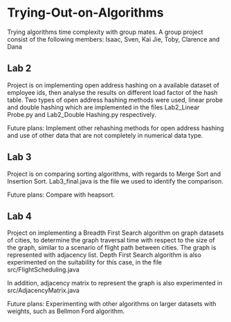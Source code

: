 # Trying-Out-on-Algorithms
Trying algorithms time complexity with group mates.
A group project consist of the following members:
Isaac, Sven, Kai Jie, Toby, Clarence and Dana

## Lab 2
Project is on implementing open address hashing on a available dataset of employee ids, then analyse the results on different load factor of the hash table. Two types of open address hashing methods were used, linear probe and double hashing which are implemented in the files Lab2_Linear Probe.py and Lab2_Double Hashing.py respectively.

Future plans:
Implement other rehashing methods for open address hashing and use of other data that are not completely in numerical data type.

## Lab 3 
Project is on comparing sorting algorithms, with regards to Merge Sort and Insertion Sort. Lab3_final.java is the file we used to identify the comparison.

Future plans:
Compare with heapsort.

## Lab 4
Project on implementing a Breadth First Search algorithm on graph datasets of cities, to determine the graph traversal time with respect to the size of the graph, similar to a scenario of flight path between cities. The graph is represented with adjacency list. Depth First Search algorithm is also experimented on the suitability for this case, in the file src/FlightScheduling.java

In addition, adjacency matrix to represent the graph is also experimented in src/AdjacencyMatrix.java

Future plans:
Experimenting with other algorithms on larger datasets with weights, such as Bellmon Ford algorithm.
